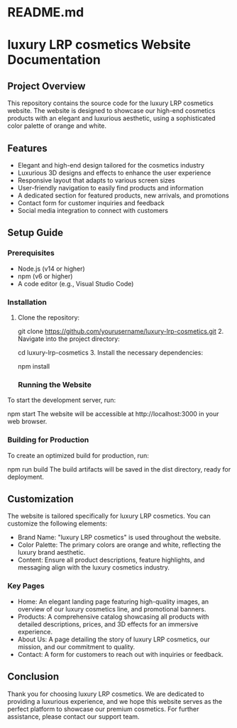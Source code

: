 # README.md

# luxury LRP cosmetics Website Documentation

## Project Overview

This repository contains the source code for the luxury LRP cosmetics website. The website is designed to showcase our high-end cosmetics products with an elegant and luxurious aesthetic, using a sophisticated color palette of orange and white. 

## Features

- Elegant and high-end design tailored for the cosmetics industry
- Luxurious 3D designs and effects to enhance the user experience
- Responsive layout that adapts to various screen sizes
- User-friendly navigation to easily find products and information
- A dedicated section for featured products, new arrivals, and promotions
- Contact form for customer inquiries and feedback
- Social media integration to connect with customers

## Setup Guide

### Prerequisites

- Node.js (v14 or higher)
- npm (v6 or higher)
- A code editor (e.g., Visual Studio Code)

### Installation

1. Clone the repository:

   git clone https://github.com/yourusername/luxury-lrp-cosmetics.git
   2. Navigate into the project directory:

   cd luxury-lrp-cosmetics
   3. Install the necessary dependencies:

   npm install
   ### Running the Website

To start the development server, run:

npm start
The website will be accessible at http://localhost:3000 in your web browser.

### Building for Production

To create an optimized build for production, run:

npm run build
The build artifacts will be saved in the dist directory, ready for deployment.

## Customization

The website is tailored specifically for luxury LRP cosmetics. You can customize the following elements:

- Brand Name: "luxury LRP cosmetics" is used throughout the website.
- Color Palette: The primary colors are orange and white, reflecting the luxury brand aesthetic.
- Content: Ensure all product descriptions, feature highlights, and messaging align with the luxury cosmetics industry.

### Key Pages

- Home: An elegant landing page featuring high-quality images, an overview of our luxury cosmetics line, and promotional banners.
- Products: A comprehensive catalog showcasing all products with detailed descriptions, prices, and 3D effects for an immersive experience.
- About Us: A page detailing the story of luxury LRP cosmetics, our mission, and our commitment to quality.
- Contact: A form for customers to reach out with inquiries or feedback.

## Conclusion

Thank you for choosing luxury LRP cosmetics. We are dedicated to providing a luxurious experience, and we hope this website serves as the perfect platform to showcase our premium cosmetics. For further assistance, please contact our support team.